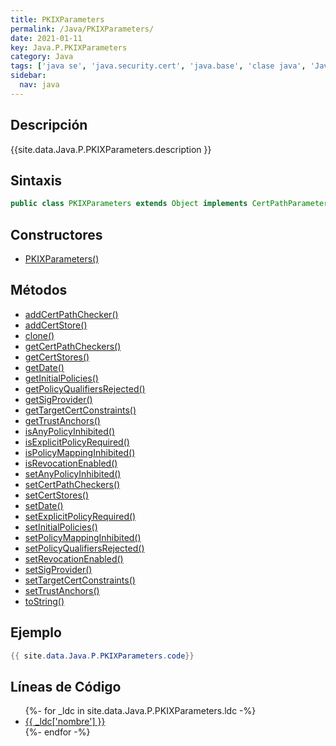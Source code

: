 ```yaml
---
title: PKIXParameters
permalink: /Java/PKIXParameters/
date: 2021-01-11
key: Java.P.PKIXParameters
category: Java
tags: ['java se', 'java.security.cert', 'java.base', 'clase java', 'Java 1.4']
sidebar: 
  nav: java
---
```


## Descripción
{{site.data.Java.P.PKIXParameters.description }}

## Sintaxis
~~~java
public class PKIXParameters extends Object implements CertPathParameters
~~~

## Constructores
* [PKIXParameters()](/Java/PKIXParameters/PKIXParameters/)

## Métodos
* [addCertPathChecker()](/Java/PKIXParameters/addCertPathChecker/)
* [addCertStore()](/Java/PKIXParameters/addCertStore/)
* [clone()](/Java/PKIXParameters/clone/)
* [getCertPathCheckers()](/Java/PKIXParameters/getCertPathCheckers/)
* [getCertStores()](/Java/PKIXParameters/getCertStores/)
* [getDate()](/Java/PKIXParameters/getDate/)
* [getInitialPolicies()](/Java/PKIXParameters/getInitialPolicies/)
* [getPolicyQualifiersRejected()](/Java/PKIXParameters/getPolicyQualifiersRejected/)
* [getSigProvider()](/Java/PKIXParameters/getSigProvider/)
* [getTargetCertConstraints()](/Java/PKIXParameters/getTargetCertConstraints/)
* [getTrustAnchors()](/Java/PKIXParameters/getTrustAnchors/)
* [isAnyPolicyInhibited()](/Java/PKIXParameters/isAnyPolicyInhibited/)
* [isExplicitPolicyRequired()](/Java/PKIXParameters/isExplicitPolicyRequired/)
* [isPolicyMappingInhibited()](/Java/PKIXParameters/isPolicyMappingInhibited/)
* [isRevocationEnabled()](/Java/PKIXParameters/isRevocationEnabled/)
* [setAnyPolicyInhibited()](/Java/PKIXParameters/setAnyPolicyInhibited/)
* [setCertPathCheckers()](/Java/PKIXParameters/setCertPathCheckers/)
* [setCertStores()](/Java/PKIXParameters/setCertStores/)
* [setDate()](/Java/PKIXParameters/setDate/)
* [setExplicitPolicyRequired()](/Java/PKIXParameters/setExplicitPolicyRequired/)
* [setInitialPolicies()](/Java/PKIXParameters/setInitialPolicies/)
* [setPolicyMappingInhibited()](/Java/PKIXParameters/setPolicyMappingInhibited/)
* [setPolicyQualifiersRejected()](/Java/PKIXParameters/setPolicyQualifiersRejected/)
* [setRevocationEnabled()](/Java/PKIXParameters/setRevocationEnabled/)
* [setSigProvider()](/Java/PKIXParameters/setSigProvider/)
* [setTargetCertConstraints()](/Java/PKIXParameters/setTargetCertConstraints/)
* [setTrustAnchors()](/Java/PKIXParameters/setTrustAnchors/)
* [toString()](/Java/PKIXParameters/toString/)

## Ejemplo
~~~java
{{ site.data.Java.P.PKIXParameters.code}}
~~~

## Líneas de Código
<ul>
{%- for _ldc in site.data.Java.P.PKIXParameters.ldc -%}
   <li>
       <a href="{{_ldc['url'] }}">{{ _ldc['nombre'] }}</a>
   </li>
{%- endfor -%}
</ul>

